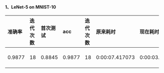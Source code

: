 #### 1、LeNet-5 on MNIST-10

|准确率 |迭代次数|首次测试|acc   |迭代次数|原来耗时       |现在耗时       |加速  |显卡|
|:------|:------|:------|:-----|:-------|:-------------|:-------------|:-----|:---|
|0.9877 |18     |0.8845 |0.9877|18      |0:00:07.417073|0:00:03.720648|49.84%|GeForce GTX 860M|
